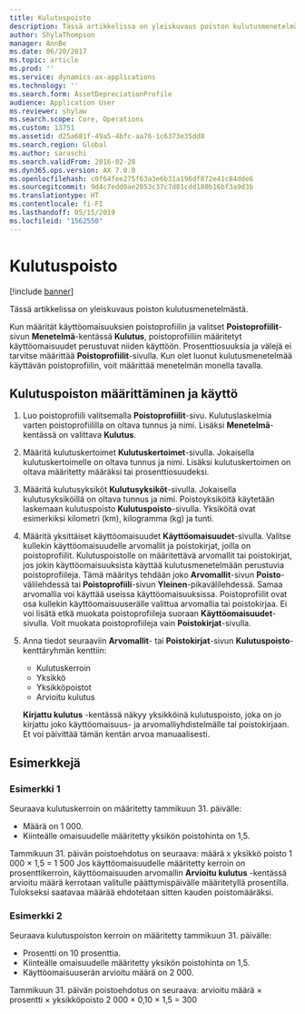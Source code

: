 ```yaml
---
title: Kulutuspoisto
description: Tässä artikkelissa on yleiskuvaus poiston kulutusmenetelmästä.
author: ShylaThompson
manager: AnnBe
ms.date: 06/20/2017
ms.topic: article
ms.prod: ''
ms.service: dynamics-ax-applications
ms.technology: ''
ms.search.form: AssetDepreciationProfile
audience: Application User
ms.reviewer: shylaw
ms.search.scope: Core, Operations
ms.custom: 13751
ms.assetid: d25a681f-49a5-4bfc-aa76-1c6373e35dd8
ms.search.region: Global
ms.author: saraschi
ms.search.validFrom: 2016-02-28
ms.dyn365.ops.version: AX 7.0.0
ms.openlocfilehash: c0f64fee275f63a3e6b31a196df872e41c84dde6
ms.sourcegitcommit: 9d4c7edd0ae2053c37c7d81cdd180b16bf3a9d3b
ms.translationtype: HT
ms.contentlocale: fi-FI
ms.lasthandoff: 05/15/2019
ms.locfileid: "1562550"
---
```

# <a name="consumption-depreciation"></a>Kulutuspoisto

[!include [banner](../includes/banner.md)]

Tässä artikkelissa on yleiskuvaus poiston kulutusmenetelmästä.

Kun määrität käyttöomaisuuksien poistoprofiilin ja valitset **Poistoprofiilit**-sivun **Menetelmä**-kentässä **Kulutus**, poistoprofiiliin määritetyt käyttöomaisuudet perustuvat niiden käyttöön. Prosenttiosuuksia ja välejä ei tarvitse määrittää **Poistoprofiilit**-sivulla. Kun olet luonut kulutusmenetelmää käyttävän poistoprofiilin, voit määrittää menetelmän monella tavalla.

## <a name="set-up-and-use-consumption-depreciation"></a>Kulutuspoiston määrittäminen ja käyttö
1.  Luo poistoprofiili valitsemalla **Poistoprofiilit**-sivu. Kulutuslaskelmia varten poistoprofiililla on oltava tunnus ja nimi. Lisäksi **Menetelmä**-kentässä on valittava **Kulutus**.
2.  Määritä kulutuskertoimet **Kulutuskertoimet**-sivulla. Jokaisella kulutuskertoimelle on oltava tunnus ja nimi. Lisäksi kulutuskertoimen on oltava määritetty määräksi tai prosenttiosuudeksi.
3.  Määritä kulutusyksiköt **Kulutusyksiköt**-sivulla. Jokaisella kulutusyksiköillä on oltava tunnus ja nimi. Poistoyksiköitä käytetään laskemaan kulutuspoisto **Kulutuspoisto**-sivulla. Yksiköitä ovat esimerkiksi kilometri (km), kilogramma (kg) ja tunti.
4.  Määritä yksittäiset käyttöomaisuudet **Käyttöomaisuudet**-sivulla. Valitse kullekin käyttöomaisuudelle arvomallit ja poistokirjat, joilla on poistoprofiilit. Kulutuspoistolle on määritettävä arvomallit tai poistokirjat, jos jokin käyttöomaisuuksista käyttää kulutusmenetelmään perustuvia poistoprofiileja. Tämä määritys tehdään joko **Arvomallit**-sivun **Poisto**-välilehdessä tai **Poistoprofiili**-sivun **Yleinen**-pikavälilehdessä. Samaa arvomallia voi käyttää useissa käyttöomaisuuksissa. Poistoprofiilit ovat osa kullekin käyttöomaisuuserälle valittua arvomallia tai poistokirjaa. Ei voi lisätä etkä muokata poistoprofiileja suoraan **Käyttöomaisuudet**-sivulla. Voit muokata poistoprofiileja vain **Poistokirjat**-sivulla.
5.  Anna tiedot seuraaviin **Arvomallit**- tai **Poistokirjat**-sivun **Kulutuspoisto**-kenttäryhmän kenttiin:
    -   Kulutuskerroin
    -   Yksikkö
    -   Yksikköpoistot
    -   Arvioitu kulutus

    **Kirjattu kulutus** -kentässä näkyy yksikköinä kulutuspoisto, joka on jo kirjattu joko käyttöomaisuus- ja arvomalliyhdistelmälle tai poistokirjaan. Et voi päivittää tämän kentän arvoa manuaalisesti.

## <a name="examples"></a>Esimerkkejä
### <a name="example-1"></a>Esimerkki 1

Seuraava kulutuskerroin on määritetty tammikuun 31. päivälle:

-   Määrä on 1 000.
-   Kiinteälle omaisuudelle määritetty yksikön poistohinta on 1,5.

Tammikuun 31. päivän poistoehdotus on seuraava: määrä x yksikkö poisto 1 000 × 1,5 = 1 500 Jos käyttöomaisuudelle määritetty kerroin on prosenttikerroin, käyttöomaisuuden arvomallin **Arvioitu kulutus** -kentässä arvioitu määrä kerrotaan valitulle päättymispäivälle määritetyllä prosentilla. Tulokseksi saatavaa määrää ehdotetaan sitten kauden poistomääräksi.

### <a name="example-2"></a>Esimerkki 2

Seuraava kulutuspoiston kerroin on määritetty tammikuun 31. päivälle:

-   Prosentti on 10 prosenttia.
-   Kiinteälle omaisuudelle määritetty yksikön poistohinta on 1,5.
-   Käyttöomaisuuserän arvioitu määrä on 2 000.

Tammikuun 31. päivän poistoehdotus on seuraava: arvioitu määrä × prosentti × yksikköpoisto 2 000 × 0,10 × 1,5 = 300



